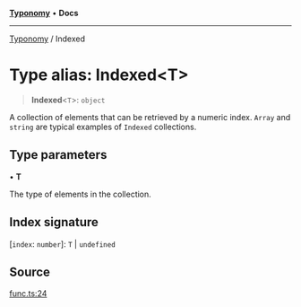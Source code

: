 [**Typonomy**](../README.md) • **Docs**

***

[Typonomy](../globals.md) / Indexed

# Type alias: Indexed\<T\>

> **Indexed**\<`T`\>: `object`

A collection of elements that can be retrieved by a numeric index.
`Array` and `string` are typical examples of `Indexed` collections.

## Type parameters

• **T**

The type of elements in the collection.

## Index signature

 \[`index`: `number`\]: `T` \| `undefined`

## Source

[func.ts:24](https://github.com/softcraft-development/typonomy/blob/b0e16bd041f316a076ebba1edb1d4cf521b110ee/src/func.ts#L24)
